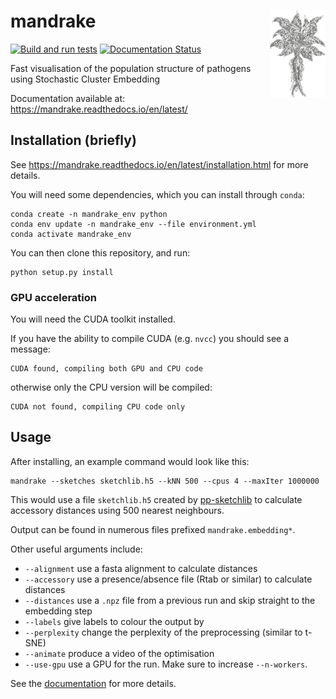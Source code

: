 # mandrake <img src='docs/images/mandragora.png' align="right" height="139" />

<!-- badges: start -->
[![Build and run tests](https://github.com/johnlees/mandrake/actions/workflows/python-package-conda.yml/badge.svg)](https://github.com/johnlees/mandrake/actions/workflows/python-package-conda.yml)
[![Documentation Status](https://readthedocs.org/projects/mandrake/badge/?version=latest)](https://mandrake.readthedocs.io/)
<!-- badges: end -->

Fast visualisation of the population structure of pathogens using Stochastic Cluster Embedding

Documentation available at: https://mandrake.readthedocs.io/en/latest/

## Installation (briefly)

See https://mandrake.readthedocs.io/en/latest/installation.html for more details.

You will need some dependencies, which you can install through `conda`:
```
conda create -n mandrake_env python
conda env update -n mandrake_env --file environment.yml
conda activate mandrake_env
```

You can then clone this repository, and run:
```
python setup.py install
```

### GPU acceleration
You will need the CUDA toolkit installed.

If you have the ability to compile CUDA (e.g. `nvcc`) you should see a message:
```
CUDA found, compiling both GPU and CPU code
```
otherwise only the CPU version will be compiled:
```
CUDA not found, compiling CPU code only
```

## Usage
After installing, an example command would look like this:
```
mandrake --sketches sketchlib.h5 --kNN 500 --cpus 4 --maxIter 1000000
```
This would use a file `sketchlib.h5` created by [pp-sketchlib](https://github.com/johnlees/pp-sketchlib)
to calculate accessory distances using 500 nearest neighbours.

Output can be found in numerous files prefixed `mandrake.embedding*`.

Other useful arguments include:

- `--alignment` use a fasta alignment to calculate distances
- `--accessory` use a presence/absence file (Rtab or similar) to calculate distances
- `--distances` use a `.npz` file from a previous run and skip straight to the embedding step
- `--labels` give labels to colour the output by
- `--perplexity` change the perplexity of the preprocessing (similar to t-SNE)
- `--animate` produce a video of the optimisation
- `--use-gpu` use a GPU for the run. Make sure to increase `--n-workers`.

See the [documentation](https://mandrake.readthedocs.io/en/latest/) for more details.
